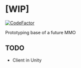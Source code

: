 
# [WIP]

[![CodeFactor](https://www.codefactor.io/repository/github/gmfc/yggdrasill/badge)](https://www.codefactor.io/repository/github/gmfc/yggdrasill)

Prototyping base of a future MMO

## TODO

* Client in Unity